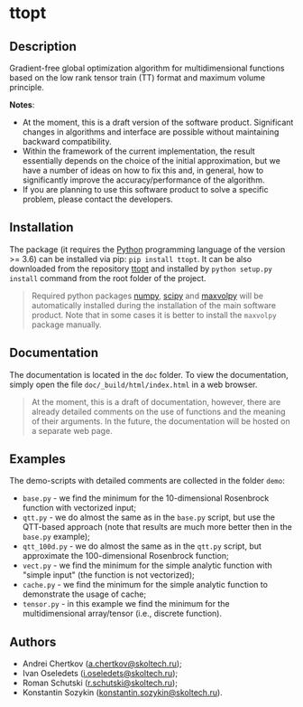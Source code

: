 # ttopt


## Description

Gradient-free global optimization algorithm for multidimensional functions based on the low rank tensor train (TT) format and maximum volume principle.

**Notes**:

- At the moment, this is a draft version of the software product. Significant changes in algorithms and interface are possible without maintaining backward compatibility.
- Within the framework of the current implementation, the result essentially depends on the choice of the initial approximation, but we have a number of ideas on how to fix this and, in general, how to significantly improve the accuracy/performance of the algorithm.
- If you are planning to use this software product to solve a specific problem, please contact the developers.


## Installation

The package (it requires the [Python](https://www.python.org) programming language of the version >= 3.6) can be installed via pip: `pip install ttopt`. It can be also downloaded from the repository [ttopt](https://github.com/SkoltechAI/ttopt) and installed by `python setup.py install` command from the root folder of the project.

> Required python packages [numpy](https://numpy.org), [scipy](https://www.scipy.org) and [maxvolpy](https://bitbucket.org/muxas/maxvolpy/src/master/) will be automatically installed during the installation of the main software product. Note that in some cases it is better to install the `maxvolpy` package manually.


## Documentation

The documentation is located in the `doc` folder. To view the documentation, simply open the file `doc/_build/html/index.html` in a web browser.

> At the moment, this is a draft of documentation, however, there are already detailed comments on the use of functions and the meaning of their arguments. In the future, the documentation will be hosted on a separate web page.


## Examples

The demo-scripts with detailed comments are collected in the folder `demo`:
- `base.py` - we find the minimum for the 10-dimensional Rosenbrock function with vectorized input;
- `qtt.py` - we do almost the same as in the `base.py` script, but use the QTT-based approach (note that results are much more better then in the `base.py` example);
- `qtt_100d.py` - we do almost the same as in the `qtt.py` script, but approximate the 100-dimensional Rosenbrock function;
- `vect.py` - we find the minimum for the simple analytic function with "simple input" (the function is not vectorized);
- `cache.py` - we find the minimum for the simple analytic function to demonstrate the usage of cache;
- `tensor.py` - in this example we find the minimum for the multidimensional array/tensor (i.e., discrete function).


## Authors

- Andrei Chertkov (a.chertkov@skoltech.ru);
- Ivan Oseledets (i.oseledets@skoltech.ru);
- Roman Schutski (r.schutski@skoltech.ru);
- Konstantin Sozykin (konstantin.sozykin@skoltech.ru).
